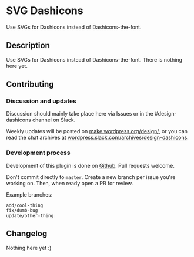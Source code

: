 SVG Dashicons
=============
Use SVGs for Dashicons instead of Dashicons-the-font.

## Description

Use SVGs for Dashicons instead of Dashicons-the-font. There is nothing here yet.

## Contributing

### Discussion and updates

Discussion should mainly take place here via Issues or in the #design-dashicons channel on Slack.

Weekly updates will be posted on [make.wordpress.org/design/](https://make.wordpress.org/design/), or you can read the chat archives at [wordpress.slack.com/archives/design-dashicons](https://wordpress.slack.com/archives/design-dashicons).

### Development process

Development of this plugin is done on [Github](https://github.com/ryelle/SVG-Dashicons-Plugin). Pull requests welcome.

Don't commit directly to `master`. Create a new branch per issue you're working on. Then, when ready open a PR for review.

Example branches:

```
add/cool-thing
fix/dumb-bug
update/other-thing
```

## Changelog

Nothing here yet :)
